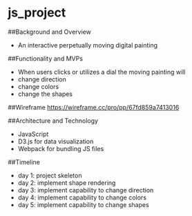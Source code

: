 # js_project
##Background and Overview
- An interactive perpetually moving digital painting

##Functionality and MVPs
- When users clicks or utilizes a dial the moving painting will
- change direction
- change colors 
- change the shapes

##Wireframe
https://wireframe.cc/pro/pp/67fd859a7413016

##Architecture and Technology
- JavaScript 
- D3.js for data visualization
- Webpack for bundling JS files

##Timeline
- day 1: project skeleton
- day 2: implement shape rendering
- day 3: implement capability to change direction
- day 4: implement capability to change colors
- day 5: implement capability to change shapes
